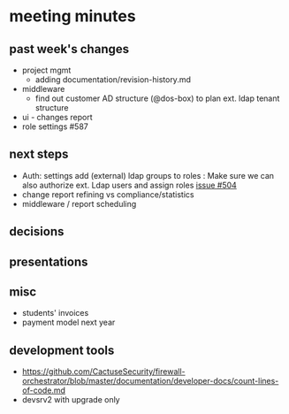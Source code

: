 
# meeting minutes

## past week's changes
- project mgmt
  - adding documentation/revision-history.md
- middleware
  - find out customer AD structure (@dos-box) to plan ext. ldap tenant structure
- ui - changes report
- role settings #587

## next steps
- Auth: settings add (external) ldap groups to roles : Make sure we can also authorize ext. Ldap users and assign roles [issue #504](issue)
- change report refining vs compliance/statistics
- middleware / report scheduling

## decisions

## presentations

## misc
- students' invoices
- payment model next year

## development tools
- https://github.com/CactuseSecurity/firewall-orchestrator/blob/master/documentation/developer-docs/count-lines-of-code.md
- devsrv2 with upgrade only
